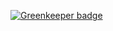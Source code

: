 

[![Greenkeeper badge](https://badges.greenkeeper.io/Bajix/portfolio.svg)](https://greenkeeper.io/)